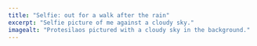 ```yaml
---
title: "Selfie: out for a walk after the rain"
excerpt: "Selfie picture of me against a cloudy sky."
imagealt: "Protesilaos pictured with a cloudy sky in the background."
---
```

